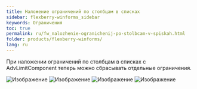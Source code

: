 ```yaml
---
title: Наложение ограничений по столбцам в списках
sidebar: flexberry-winforms_sidebar
keywords: Ограничения
toc: true
permalink: ru/fw_nalozhenie-ogranichenij-po-stolbcam-v-spiskah.html
folder: products/flexberry-winforms/
lang: ru
---
```


При наложении ограничений по столбцам в списках с AdvLimitComponent теперь можно сбрасывать отдельные ограничения.

![Изображение](/images/img/page/Nalozhenie-ogranichenij-po-stolbcam-v-spiskah/Scr00.jpg)
![Изображение](/images/img/page/Nalozhenie-ogranichenij-po-stolbcam-v-spiskah/Scr01.jpg)
![Изображение](/images/img/page/Nalozhenie-ogranichenij-po-stolbcam-v-spiskah/Scr02.jpg)
![Изображение](/images/img/page/Nalozhenie-ogranichenij-po-stolbcam-v-spiskah/Scr03.jpg)

